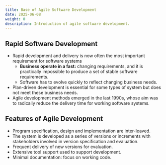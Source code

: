 ```yaml
---
title: Base of Agile Software Development
date: 2025-06-08
weight: 0
description: Introduction of agile software development.
---
```


## Rapid Software Development

- Rapid development and delivery is now often the most important requirement for software systems
  - **Business operate in a fast:** changing requirements, and it is practically impossible to produce a set of stable software requirements.
  - Software has to evolve quickly to reflect changing business needs.
- Plan-driven development is essential for some types of system but does not meet these business needs.
- Agile development methods emerged in the last 1990s, whose aim was to radically reduce the delivery time for working software systems.

## Features of Agile Development

- Program specification, design and implementation are inter-leaved.
- The system is developed as a series of versions or increments with stakeholders involved in version specification and evaluation.
- Frequent delivery of new versions for evaluation.
- Extensive tool support used to support development.
- Minimal documentation: focus on working code.
